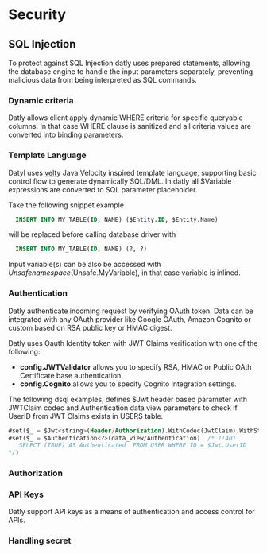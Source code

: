 # Security 

## SQL Injection

To protect against SQL Injection datly uses prepared statements, allowing the database engine to handle the input parameters separately,
preventing malicious data from being interpreted as SQL commands.

### Dynamic criteria 

Datly allows client apply dynamic WHERE  criteria for specific queryable columns. In that case
WHERE clause is sanitized and all criteria values are converted into binding parameters.  

### Template Language

Datyl uses [velty](https://github.com/viant/velty) Java Velocity inspired template language, supporting basic control flow to
generate dynamically SQL/DML.
In datly all $Variable expressions are converted to SQL parameter placeholder.

Take the following snippet example
```sql
  INSERT INTO MY_TABLE(ID, NAME) ($Entity.ID, $Entity.Name)
```
will be replaced before calling database driver with
```sql
  INSERT INTO MY_TABLE(ID, NAME) (?, ?)
```

Input variable(s) can be also be accessed with $Unsafe namespace ($Unsafe.MyVariable), in that case variable is inlined.

### Authentication

Datly authenticate incoming request by verifying OAuth token. 
Data can be integrated with any OAuth provider like Google OAuth, Amazon Cognito or custom based on RSA public key or HMAC digest.   

Datly uses Oauth Identity token with JWT Claims verification with one of the following: 
- **config.JWTValidator** allows you to specify RSA, HMAC or Public OAth Certificate base authentication. 
- **config.Cognito** allows you to specify Cognito integration settings.

The following dsql examples, defines $Jwt header based parameter with JWTClaim codec 
and Authentication data view parameters to check if UserID from JWT Claims exists in USERS table.

```sql
#set($_ = $Jwt<string>(Header/Authorization).WithCodec(JwtClaim).WithStatusCode(401))
#set($_ = $Authentication<?>(data_view/Authentication)  /* !!401
   SELECT (TRUE) AS Authenticated  FROM USER WHERE ID = $Jwt.UserID
*/)
```


### Authorization



### API Keys

Datly support API keys as a means of authentication and access control for APIs.


### Handling secret



